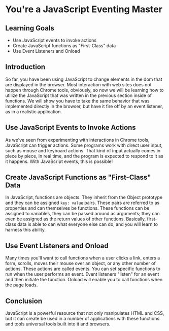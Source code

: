 # You're a JavaScript Eventing Master

## Learning Goals

- Use JavaScript events to invoke actions
- Create JavaScript functions as "First-Class" data
- Use Event Listeners and Onload

## Introduction

So far, you have been using JavaScript to change elements in the dom
that are displayed in the browser. Most interaction with web sites
does not happen through Chrome tools, obviously, so now we will be
learning how to utilize the JavaScript that was written in the previous
section inside of functions. We will show you have to take the same
behavior that was implemented directly in the browser, but have it
fire off by an event listener, as in a realistic application.

## Use JavaScript Events to Invoke Actions

As we've seen from experimenting with interactions in Chrome tools,
JavaScript can trigger actions. Some programs work with direct user
input, such as mouse and keyboard actions. That kind of input actually
comes in piece by piece, in real time, and the program is expected to
respond to it as it happens. With JavaScript events, this is possible!

## Create JavaScript Functions as "First-Class" Data

In JavaScript, functions are objects. They inherit from the Object
prototype and they can be assigned `key: value` pairs. These pairs
are referred to as properties and can themselves be functions. These
functions can be assigned to variables, they can be passed around as
arguments; they can even be assigned as the return values of other
functions. Basically, first-class data is able to can what everyone
else can do, and you will learn to harness this ability.

## Use Event Listeners and Onload

Many times you'll want to call functions when a user clicks a link,
enters a form, scrolls, moves their mouse over an object, or any
other number of actions. These actions are called events. You can
set specific functions to run when the user performs an event. Event
listeners "listen" for an event and then initiate the function. Onload
will enable you to call functions when the page loads.

## Conclusion

JavaScript is a powerful resource that not only manipulates HTML and
CSS, but it can create be used in a number of applications with these
functions and tools universal tools built into it and browsers.